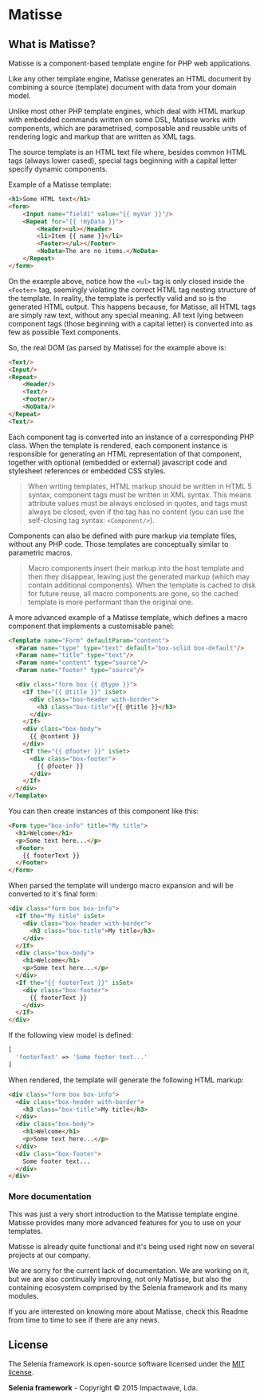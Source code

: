# Matisse

## What is Matisse?

Matisse is a component-based template engine for PHP web applications.

Like any other template engine, Matisse generates an HTML document by combining a source (template) document with data from your domain model.

Unlike most other PHP template engines, which deal with HTML markup with embedded commands written on some DSL, Matisse works with components, which are parametrised, composable and reusable units of rendering logic and markup that are written as XML tags.

The source template is an HTML text file where, besides common HTML tags (always lower cased), special tags beginning with a capital letter specify dynamic components.

Example of a Matisse template:

```HTML
<h1>Some HTML text</h1>
<form>
	<Input name="field1" value="{{ myVar }}"/>
	<Repeat for="{{ !myData }}">
		<Header><ul></Header>
		<li>Item {{ name }}</li>
		<Footer></ul></Footer>
		<NoData>The are no items.</NoData>
	</Repeat>
</form>
```

On the example above, notice how the `<ul>` tag is only closed inside the `<Footer>` tag, seemingly violating the correct HTML tag nesting structure of the template. In reality, the template is perfectly valid and so is the generated HTML output. This happens because, for Matisse, all HTML tags are simply raw text, without any special meaning. All text lying between component tags (those beginning with a capital letter) is converted into as few as possible Text components.

So, the real DOM (as parsed by Matisse) for the example above is:

```HTML
<Text/>
<Input/>
<Repeat>
	<Header/>
	<Text/>
	<Footer/>
	<NoData/>
</Repeat>
<Text/>
```

Each component tag is converted into an instance of a corresponding PHP class. When the template is rendered, each component instance is responsible for generating an HTML representation of that component, together with optional (embedded or external) javascript code and stylesheet references or embedded CSS styles.

> When writing templates, HTML markup should be written in HTML 5 syntax, component tags must be written in XML syntax. This means attribute values must be always enclosed in quotes, and tags must always be closed, even if the tag has no content (you can use the self-closing tag syntax: `<Component/>`).

Components can also be defined with pure markup via template files, without any PHP code. Those templates are conceptually similar to parametric macros.

> Macro components insert their markup into the host template and then they disappear, leaving just the generated markup (which may contain additional components). When the template is cached to disk for future reuse, all macro components are gone, so the cached template is more performant than the original one.

A more advanced example of a Matisse template, which defines a macro component that implements a customisable panel:

```HTML
<Template name="Form" defaultParam="content">
  <Param name="type" type="text" default="box-solid box-default"/>
  <Param name="title" type="text"/>
  <Param name="content" type="source"/>
  <Param name="footer" type="source"/>

  <div class="form box {{ @type }}">
    <If the="{{ @title }}" isSet>
      <div class="box-header with-border">
        <h3 class="box-title">{{ @title }}</h3>
      </div>
    </If>
    <div class="box-body">
      {{ @content }}
    </div>
    <If the="{{ @footer }}" isSet>
      <div class="box-footer">
        {{ @footer }}
      </div>
    </If>
  </div>
</Template>
```

You can then create instances of this component like this:

```HTML
<Form type="box-info" title="My title">
  <h1>Welcome</h1>
  <p>Some text here...</p>
  <Footer>
    {{ footerText }}
  </Footer>
</Form>
```

When parsed the template will undergo macro expansion and will be converted to it's final form:

```HTML
<div class="form box box-info">
  <If the="My title" isSet>
    <div class="box-header with-border">
      <h3 class="box-title">My title</h3>
    </div>
  </If>
  <div class="box-body">
    <h1>Welcome</h1>
    <p>Some text here...</p>
  </div>
  <If the="{{ footerText }}" isSet>
    <div class="box-footer">
      {{ footerText }}
    </div>
  </If>
</div>
```

If the following view model is defined:

```PHP
[
  'footerText' => 'Some footer text...'
]
```

When rendered, the template will generate the following HTML markup:

```HTML
<div class="form box box-info">
  <div class="box-header with-border">
    <h3 class="box-title">My title</h3>
  </div>
  <div class="box-body">
    <h1>Welcome</h1>
    <p>Some text here...</p>
  </div>
  <div class="box-footer">
    Some footer text...
  </div>
</div>
```

### More documentation

This was just a very short introduction to the Matisse template engine. Matisse provides many more advanced features for you to use on your templates.

Matisse is already quite functional and it's being used right now on several projects at our company.

We are sorry for the current lack of documentation. We are working on it, but we are also continually improving, not only Matisse, but also the containing ecosystem comprised by the Selenia framework and its many modules.

If you are interested on knowing more about Matisse, check this Readme from time to time to see if there are any news.

## License

The Selenia framework is open-source software licensed under the [MIT license](http://opensource.org/licenses/MIT).

**Selenia framework** - Copyright &copy; 2015 Impactwave, Lda.
